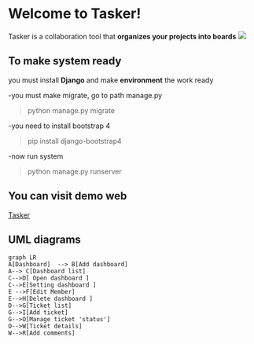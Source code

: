 # Welcome to Tasker!
Tasker is a collaboration tool that **organizes your projects into boards**
![](https://ibb.co/sJ2xLdX)

## To make system ready
you must install **Django** and make **environment** the work ready

-you must make migrate, go to path manage.py
> python manage.py migrate

-you need to install bootstrap 4
> pip install django-bootstrap4

-now run system
> python manage.py runserver

## You can visit demo web
[Tasker](http://amrshadid.pythonanywhere.com)


## UML diagrams
```mermaid
graph LR
A[Dashboard]  --> B[Add dashboard]
A--> C[Dashboard list]
C-->D[ Open dashboard ]
C-->E[Setting dashboard ]
E -->F[Edit Member]
E-->H[Delete dashboard ]
D-->G[Ticket list]
G-->I[Add ticket]
G-->O[Manage ticket 'status']
O-->W[Ticket details]
W-->R[Add comments]
```
